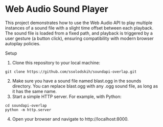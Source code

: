 # Web Audio Sound Player

This project demonstrates how to use the Web Audio API to play multiple instances of a sound file with a slight time offset between each playback. The sound file is loaded from a fixed path, and playback is triggered by a user gesture (a button click), ensuring compatibility with modern browser autoplay policies.

Setup

1.	Clone this repository to your local machine:
```
git clone https://github.com/ssolodskih/soundapi-overlap.git
```
2.	Make sure you have a sound file named blast.ogg in the sounds directory. You can replace blast.ogg with any .ogg sound file, as long as it has the same name.
3.	Start a simple HTTP server. For example, with Python:
```
cd soundapi-overlap
python -m http.server
```
4.	Open your browser and navigate to http://localhost:8000.
